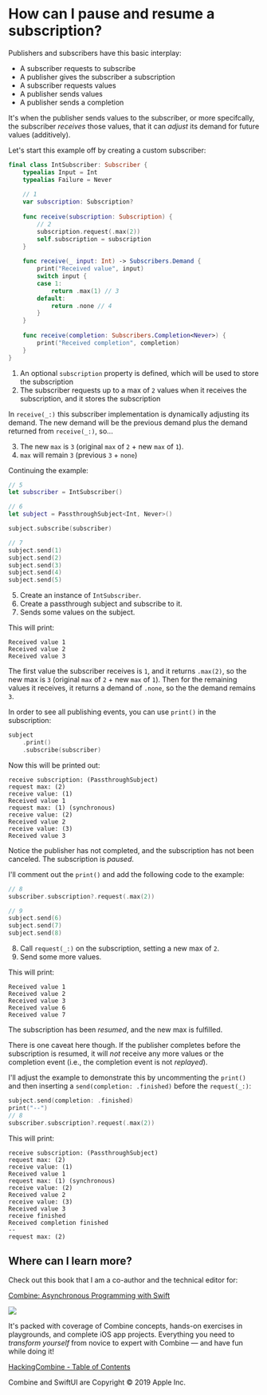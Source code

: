 # How can I pause and resume a subscription?

Publishers and subscribers have this basic interplay:

- A subscriber requests to subscribe
- A publisher gives the subscriber a subscription
- A subscriber requests values
- A publisher sends values
- A publisher sends a completion

It's when the publisher sends values to the subscriber, or more specifcally, the subscriber _receives_ those values, that it can _adjust_ its demand for future values (additively).

Let's start this example off by creating a custom subscriber:

```swift
final class IntSubscriber: Subscriber {
    typealias Input = Int
    typealias Failure = Never
    
    // 1
    var subscription: Subscription?
    
    func receive(subscription: Subscription) {
        // 2
        subscription.request(.max(2))
        self.subscription = subscription
    }
    
    func receive(_ input: Int) -> Subscribers.Demand {
        print("Received value", input)
        switch input {
        case 1:
            return .max(1) // 3
        default:
            return .none // 4
        }
    }
    
    func receive(completion: Subscribers.Completion<Never>) {
        print("Received completion", completion)
    }
}
```
1. An optional `subscription` property is defined, which will be used to store the subscription
1. The subscriber requests up to a max of `2` values when it receives the subscription, and it stores the subscription

In `receive(_:)` this subscriber implementation is dynamically adjusting its demand. The new demand will be the previous demand plus the demand returned from `receive(_:)`, so...

3. The new `max` is `3` (original `max` of `2` + new `max` of `1`).
1. `max` will remain `3` (previous `3` + `none`)

Continuing the example:

```swift
// 5
let subscriber = IntSubscriber()

// 6
let subject = PassthroughSubject<Int, Never>()

subject.subscribe(subscriber)

// 7
subject.send(1)
subject.send(2)
subject.send(3)
subject.send(4)
subject.send(5)
```
5. Create an instance of `IntSubscriber`.
1. Create a passthrough subject and subscribe to it.
1. Sends some values on the subject.

This will print:

```none
Received value 1
Received value 2
Received value 3
```

The first value the subscriber receives is `1`, and it returns `.max(2)`, so the new max is `3` (original `max` of `2` + new `max` of `1`). Then for the remaining values it receives, it returns a demand of `.none`, so the the demand remains `3`.

In order to see all publishing events, you can use `print()` in the subscription:

```swift
subject
    .print()
    .subscribe(subscriber)
```

Now this will be printed out:

```none
receive subscription: (PassthroughSubject)
request max: (2)
receive value: (1)
Received value 1
request max: (1) (synchronous)
receive value: (2)
Received value 2
receive value: (3)
Received value 3
```

Notice the publisher has not completed, and the subscription has not been canceled. The subscription is _paused_.

I'll comment out the `print()` and add the following code to the example:

```swift
// 8
subscriber.subscription?.request(.max(2))

// 9
subject.send(6)
subject.send(7)
subject.send(8)
```
8. Call  `request(_:)` on the subscription, setting a new max of `2`.
1. Send some more values.

This will print:

```none
Received value 1
Received value 2
Received value 3
Received value 6
Received value 7
```

The subscription has been _resumed_, and the new max is fulfilled.

There is one caveat here though. If the publisher completes before the subscription is resumed, it will _not_ receive any more values or the completion event (i.e., the completion event is not _replayed_).

I'll adjust the example to demonstrate this by uncommenting the `print()` and then inserting a `send(completion: .finished)` before the `request(_:)`:

```swift
subject.send(completion: .finished)
print("--")
// 8
subscriber.subscription?.request(.max(2))
```

This will print:

```none
receive subscription: (PassthroughSubject)
request max: (2)
receive value: (1)
Received value 1
request max: (1) (synchronous)
receive value: (2)
Received value 2
receive value: (3)
Received value 3
receive finished
Received completion finished
--
request max: (2)
```

## Where can I learn more?

Check out this book that I am a co-author and the technical editor for:

[Combine: Asynchronous Programming with Swift](https://store.raywenderlich.com/a/742/link/27)

<a href="https://store.raywenderlich.com/a/742/link/27" alt="Combine: Asynchronous Programming with Swift"><img src="https://github.com/learncombine/Combine101/blob/master/images/combineBook.png"></a>

It's packed with coverage of Combine concepts, hands-on exercises in playgrounds, and complete iOS app projects. Everything you need to _transform yourself_ from novice to expert with Combine — and have fun while doing it!

[HackingCombine - Table of Contents](https://github.com/learncombine/HackingCombine)

Combine and SwiftUI are Copyright © 2019 Apple Inc.
